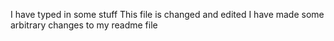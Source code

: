 
I have typed in some stuff
This file is changed and edited
I have made some arbitrary changes to my readme file 

